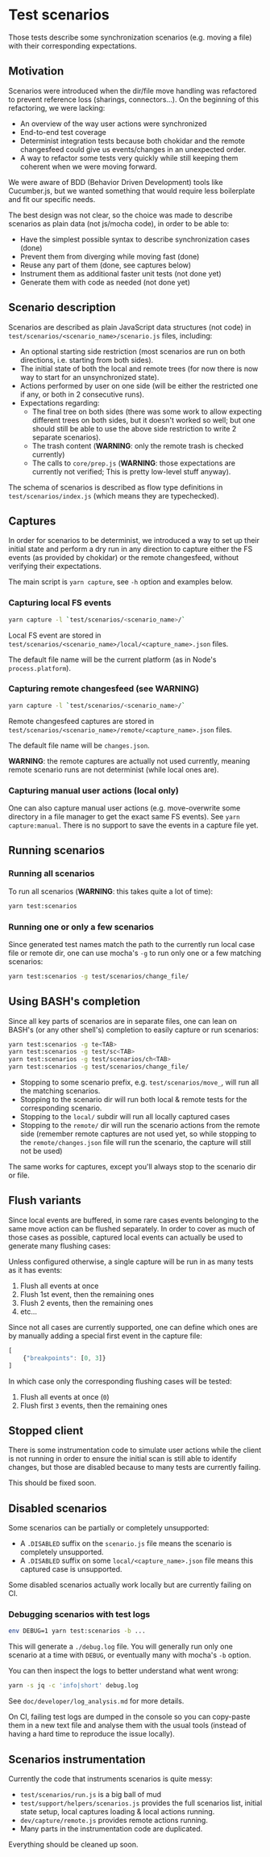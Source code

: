 # Test scenarios

Those tests describe some synchronization scenarios (e.g. moving a file) with
their corresponding expectations.

## Motivation

Scenarios were introduced when the dir/file move handling was refactored to
prevent reference loss (sharings, connectors...). On the beginning of this
refactoring, we were lacking:

- An overview of the way user actions were synchronized
- End-to-end test coverage
- Determinist integration tests because both chokidar and the remote
  changesfeed could give us events/changes in an unexpected order.
- A way to refactor some tests very quickly while still keeping them coherent
  when we were moving forward.

We were aware of BDD (Behavior Driven Development) tools like Cucumber.js, but
we wanted something that would require less boilerplate and fit our specific
needs.

The best design was not clear, so the choice was made to describe scenarios as
plain data (not js/mocha code), in order to be able to:

- Have the simplest possible syntax to describe synchronization cases (done)
- Prevent them from diverging while moving fast (done)
- Reuse any part of them (done, see captures below)
- Instrument them as additional faster unit tests (not done yet)
- Generate them with code as needed (not done yet)

## Scenario description

Scenarios are described as plain JavaScript data structures (not code) in
`test/scenarios/<scenario_name>/scenario.js` files, including:

- An optional starting side restriction (most scenarios are run on both
  directions, i.e. starting from both sides).
- The initial state of both the local and remote trees (for now there is now
  way to start for an unsynchronized state).
- Actions performed by user on one side (will be either the restricted one if
  any, or both in 2 consecutive runs).
- Expectations regarding:
  - The final tree on both sides (there was some work to allow expecting
    different trees on both sides, but it doesn't worked so well; but one
    should still be able to use the above side restriction to write 2 separate
    scenarios).
  - The trash content (**WARNING**: only the remote trash is checked currently)
  - The calls to `core/prep.js` (**WARNING**: those expectations are currently
    not verified; This is pretty low-level stuff anyway).

The schema of scenarios is described as flow type definitions in
`test/scenarios/index.js` (which means they are typechecked).

## Captures

In order for scenarios to be determinist, we introduced a way to set up their
initial state and perform a dry run in any direction to capture either the FS
events (as provided by chokidar) or the remote changesfeed, without verifying
their expectations.

The main script is `yarn capture`, see `-h` option and examples below.

### Capturing local FS events

```bash
yarn capture -l `test/scenarios/<scenario_name>/`
```

Local FS event are stored in
`test/scenarios/<scenario_name>/local/<capture_name>.json` files.

The default file name will be the current platform (as in Node's
`process.platform`).

### Capturing remote changesfeed (see WARNING)

```bash
yarn capture -l `test/scenarios/<scenario_name>/`
```

Remote changesfeed captures are stored in
`test/scenarios/<scenario_name>/remote/<capture_name>.json` files.

The default file name will be `changes.json`.

**WARNING**: the remote captures are actually not used currently, meaning
remote scenario runs are not determinist (while local ones are).

### Capturing manual user actions (local only)

One can also capture manual user actions (e.g. move-overwrite some directory
in a file manager to get the exact same FS events). See `yarn capture:manual`.
There is no support to save the events in a capture file yet.

## Running scenarios

### Running all scenarios

To run all scenarios (**WARNING**: this takes quite a lot of time):

```bash
yarn test:scenarios
```

### Running one or only a few scenarios

Since generated test names match the path to the currently run local case file
or remote dir, one can use mocha's `-g` to run only one or a few matching
scenarios:

```bash
yarn test:scenarios -g test/scenarios/change_file/
```

## Using BASH's completion

Since all key parts of scenarios are in separate files, one can lean on BASH's
(or any other shell's) completion to easily capture or run scenarios:

```bash
yarn test:scenarios -g te<TAB>
yarn test:scenarios -g test/sc<TAB>
yarn test:scenarios -g test/scenarios/ch<TAB>
yarn test:scenarios -g test/scenarios/change_file/
```

- Stopping to some scenario prefix, e.g. `test/scenarios/move_`, will run all
  the matching scenarios.
- Stopping to the scenario dir will run both local & remote tests for the
  corresponding scenario.
- Stopping to the `local/` subdir will run all locally captured cases
- Stopping to the `remote/` dir will run the scenario actions from the remote
  side (remember remote captures are not used yet, so while stopping to the
  `remote/changes.json` file will run the scenario, the capture will still not
  be used)

The same works for captures, except you'll always stop to the scenario dir or
file.

## Flush variants

Since local events are buffered, in some rare cases events belonging to the
same move action can be flushed separately. In order to cover as much of those
cases as possible, captured local events can actually be used to generate many
flushing cases:

Unless configured otherwise, a single capture will be run in as many tests as
it has events:

1. Flush all events at once
2. Flush 1st event, then the remaining ones
3. Flush 2 events, then the remaining ones
4. etc...

Since not all cases are currently supported, one can define which ones are by
manually adding a special first event in the capture file:

```js
[
    {"breakpoints": [0, 3]}
]
```

In which case only the corresponding flushing cases will be tested:

1. Flush all events at once (`0`)
2. Flush first `3` events, then the remaining ones

## Stopped client

There is some instrumentation code to simulate user actions while the client
is not running in order to ensure the initial scan is still able to identify
changes, but those are disabled because to many tests are currently failing.

This should be fixed soon.

## Disabled scenarios

Some scenarios can be partially or completely unsupported:

- A `.DISABLED` suffix on the `scenario.js` file means the scenario is
  completely unsupported.
- A `.DISABLED` suffix on some `local/<capture_name>.json` file means this
  captured case is unsupported.

Some disabled scenarios actually work locally but are currently failing on CI.

### Debugging scenarios with test logs

```bash
env DEBUG=1 yarn test:scenarios -b ...
```

This will generate a `./debug.log` file. You will generally run only one
scenario at a time with `DEBUG`, or eventually many with mocha's `-b` option.

You can then inspect the logs to better understand what went wrong:

```bash
yarn -s jq -c 'info|short' debug.log
```

See `doc/developer/log_analysis.md` for more details.

On CI, failing test logs are dumped in the console so you can copy-paste them
in a new text file and analyse them with the usual tools (instead of having a
hard time to reproduce the issue locally).

## Scenarios instrumentation

Currently the code that instruments scenarios is quite messy:

- `test/scenarios/run.js` is a big ball of mud
- `test/support/helpers/scenarios.js` provides the full scenarios list,
  initial state setup, local captures loading & local actions running.
- `dev/capture/remote.js` provides remote actions running.
- Many parts in the instrumentation code are duplicated.

Everything should be cleaned up soon.

